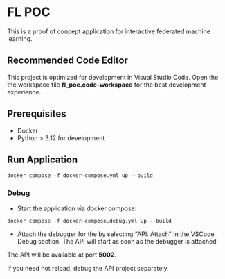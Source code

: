 # FL POC

This is a proof of concept application for interactive federated machine learning.

## Recommended Code Editor

This project is optimized for development in Visual Studio Code. Open the the workspace file **fl_poc.code-workspace** for the best development experience.

## Prerequisites

- Docker
- Python > 3.12 for development

## Run Application

```
docker compose -f docker-compose.yml up --build
```

### Debug

- Start the application via docker compose:

```
docker compose -f docker-compose.debug.yml up --build
```

- Attach the debugger for the by selecting "API: Attach" in the VSCode Debug section. The API will start as soon as the debugger is attached

The API will be available at port **5002**.

If you need hot reload, debug the API project separately.

